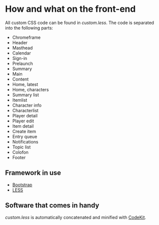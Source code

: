 # How and what on the front-end

All custom CSS code can be found in *custom.less*. The code is separated into the following parts: 
- Chromeframe
- Header
- Masthead
- Calendar
- Sign-in
- Prelaunch
- Summary
- Main
- Content
- Home, latest
- Home, characters
- Summary list
- Itemlist
- Character info
- Characterlist
- Player detail
- Player edit
- Item detail
- Create item
- Entry queue
- Notifications
- Topic list
- Colofon
- Footer

## Framework in use
- [Bootstrap](http://twitter.github.com/bootstrap/ "Twitter Bootstrap")
- [LESS](http://lesscss.org/ "LESS")

## Software that comes in handy
*custom.less* is automatically concatenated and minified with [CodeKit](http://incident57.com/codekit/ "CodeKit by Incident57").
